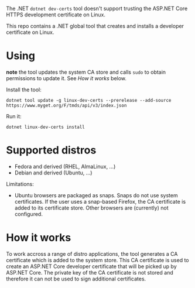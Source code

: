 The .NET `dotnet dev-certs` tool doesn't support trusting the ASP.NET Core HTTPS development certificate on Linux.

This repo contains a .NET global tool that creates and installs a developer certificate on Linux.

# Using

**note** the tool updates the system CA store and calls `sudo` to obtain permissions to update it. See _How it works_ below.

Install the tool:
```
dotnet tool update -g linux-dev-certs --prerelease --add-source https://www.myget.org/F/tmds/api/v3/index.json
```

Run it:
```
dotnet linux-dev-certs install
```

# Supported distros

- Fedora and derived (RHEL, AlmaLinux, ...)
- Debian and derived (Ubuntu, ...)

Limitations:
- Ubuntu browsers are packaged as snaps. Snaps do not use system certificates. If the user uses a snap-based Firefox, the CA certificate is added to its certificate store. Other browsers are (currently) not configured.

# How it works

To work accross a range of distro applications, the tool generates a CA certificate which is added to the system store. This CA certificate is used to create an ASP.NET Core developer certificate that will be picked up by ASP.NET Core. The private key of the CA certificate is not stored and therefore it can not be used to sign additional certificates.
